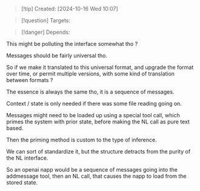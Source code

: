 
>[!tip] Created: [2024-10-16 Wed 10:07]

>[!question] Targets: 

>[!danger] Depends: 

This might be polluting the interface somewhat tho ?

Messages should be fairly universal tho.

So if we make it translated to this universal format, and upgrade the format over time, or permit multiple versions, with some kind of translation between formats ?

The essence is always the same tho, it is a sequence of messages.

Context / state is only needed if there was some file reading going on.

Messages might need to be loaded up using a special tool call, which primes the system with prior state, before making the NL call as pure text based.

Then the priming method is custom to the type of inference.

We can sort of standardize it, but the structure detracts from the purity of the NL interface.

So an openai napp would be a sequence of messages going into the addmessage tool, then an NL call, that causes the napp to load from the stored state.